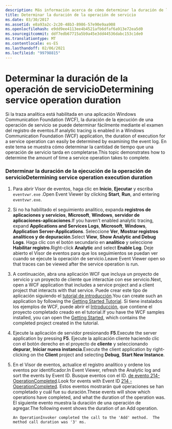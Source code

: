 ```yaml
---
description: Más información acerca de cómo determinar la duración de la operación de servicio
title: Determinar la duración de la operación de servicio
ms.date: 03/30/2017
ms.assetid: e8a93a2c-2c20-48b3-8986-57e90e9aa908
ms.openlocfilehash: e9dd9ee4113ee4b4521afb6dfaf6a913e72ea5d0
ms.sourcegitcommit: ddf7edb67715a5b9a45e3dd44536dabc153c1de0
ms.translationtype: MT
ms.contentlocale: es-ES
ms.lasthandoff: 02/06/2021
ms.locfileid: "99798815"
---
```

# <a name="determining-service-operation-duration"></a><span data-ttu-id="3535f-103">Determinar la duración de la operación de servicio</span><span class="sxs-lookup"><span data-stu-id="3535f-103">Determining service operation duration</span></span>

<span data-ttu-id="3535f-104">Si la traza analítica está habilitada en una aplicación Windows Communication Foundation (WCF), la duración de la ejecución de una operación de servicio se puede determinar fácilmente mediante el examen del registro de eventos.</span><span class="sxs-lookup"><span data-stu-id="3535f-104">If analytic tracing is enabled in a Windows Communication Foundation (WCF) application, the duration of execution for a service operation can easily be determined by examining the event log.</span></span>  <span data-ttu-id="3535f-105">En este tema se muestra cómo determinar la cantidad de tiempo que una operación de servicio tarda en completarse.</span><span class="sxs-lookup"><span data-stu-id="3535f-105">This topic demonstrates how to determine the amount of time a service operation takes to complete.</span></span>  
  
### <a name="determining-service-operation-execution-duration"></a><span data-ttu-id="3535f-106">Determinar la duración de la ejecución de la operación de servicio</span><span class="sxs-lookup"><span data-stu-id="3535f-106">Determining service operation execution duration</span></span>  
  
1. <span data-ttu-id="3535f-107">Para abrir Visor de eventos, haga clic en **Inicio**, **Ejecutar** y escriba `eventvwr.exe` .</span><span class="sxs-lookup"><span data-stu-id="3535f-107">Open Event Viewer by clicking **Start**, **Run**, and entering `eventvwr.exe`.</span></span>  
  
2. <span data-ttu-id="3535f-108">Si no ha habilitado el seguimiento analítico, expanda **registros de aplicaciones y servicios**, **Microsoft**, **Windows**, **servidor de aplicaciones-aplicaciones**.</span><span class="sxs-lookup"><span data-stu-id="3535f-108">If you haven’t enabled analytic tracing, expand **Applications and Services Logs**, **Microsoft**, **Windows**, **Application Server-Applications**.</span></span> <span data-ttu-id="3535f-109">Seleccione **Ver**, **Mostrar registros analíticos y de depuración**.</span><span class="sxs-lookup"><span data-stu-id="3535f-109">Select **View**, **Show Analytic and Debug Logs**.</span></span> <span data-ttu-id="3535f-110">Haga clic con el botón secundario en **analítico** y seleccione **Habilitar registro**.</span><span class="sxs-lookup"><span data-stu-id="3535f-110">Right-click **Analytic** and select **Enable Log**.</span></span> <span data-ttu-id="3535f-111">Deje abierto el Visor de eventos para que los seguimientos se puedan ver cuando se ejecute la operación de servicio.</span><span class="sxs-lookup"><span data-stu-id="3535f-111">Leave Event Viewer open so that traces can be viewed after the service operation is run.</span></span>  
  
3. <span data-ttu-id="3535f-112">A continuación, abra una aplicación WCF que incluya un proyecto de servicio y un proyecto de cliente que interactúe con ese servicio.</span><span class="sxs-lookup"><span data-stu-id="3535f-112">Next, open a WCF application that includes a service project and a client project that interacts with that service.</span></span>  <span data-ttu-id="3535f-113">Puede crear este tipo de aplicación siguiendo el [tutorial de introducción](../../getting-started-tutorial.md).</span><span class="sxs-lookup"><span data-stu-id="3535f-113">You can create such an application by following the [Getting Started Tutorial](../../getting-started-tutorial.md).</span></span>  <span data-ttu-id="3535f-114">Si tiene instalados los ejemplos de WCF, puede abrir el [Introducción](../../samples/getting-started-sample.md), que contiene el proyecto completado creado en el tutorial.</span><span class="sxs-lookup"><span data-stu-id="3535f-114">If you have the WCF samples installed, you can open the [Getting Started](../../samples/getting-started-sample.md), which contains the completed project created in the tutorial.</span></span>  
  
4. <span data-ttu-id="3535f-115">Ejecute la aplicación de servidor presionando **F5**.</span><span class="sxs-lookup"><span data-stu-id="3535f-115">Execute the server application by pressing **F5**.</span></span> <span data-ttu-id="3535f-116">Ejecute la aplicación cliente haciendo clic con el botón derecho en el proyecto de **cliente** y seleccionando **depurar**, **Iniciar nueva instancia**.</span><span class="sxs-lookup"><span data-stu-id="3535f-116">Execute the client application by right-clicking on the **Client** project and selecting **Debug**, **Start New Instance**.</span></span>  
  
5. <span data-ttu-id="3535f-117">En el Visor de eventos, actualice el registro analítico y ordene los eventos por identificador.</span><span class="sxs-lookup"><span data-stu-id="3535f-117">In Event Viewer, refresh the Analytic log and sort the events by Event ID.</span></span>  <span data-ttu-id="3535f-118">Busque eventos con el ID. [de evento 214-OperationCompleted](214-operationcompleted.md).</span><span class="sxs-lookup"><span data-stu-id="3535f-118">Look for events with Event ID [214 - OperationCompleted](214-operationcompleted.md).</span></span>  <span data-ttu-id="3535f-119">Estos eventos mostrarán qué operaciones se han completado y cuál fue su duración.</span><span class="sxs-lookup"><span data-stu-id="3535f-119">These events will show which operations have completed, and what the duration of the operation was.</span></span>  <span data-ttu-id="3535f-120">El siguiente evento muestra la duración de una operación de agregar.</span><span class="sxs-lookup"><span data-stu-id="3535f-120">The following event shows the duration of an Add operation.</span></span>  
  
    ```output  
    An OperationInvoker completed the call to the 'Add' method.  The method call duration was '3' ms.  
    ```
